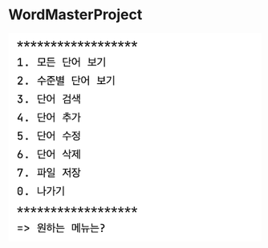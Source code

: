 # WordMasterProject
<img src="https://github.com/hyunwookoo13/WordMasterProject/blob/master/screenshot/%E1%84%89%E1%85%B3%E1%84%8F%E1%85%B3%E1%84%85%E1%85%B5%E1%86%AB%E1%84%89%E1%85%A3%E1%86%BA%202022-09-06%20%E1%84%8B%E1%85%A9%E1%84%8C%E1%85%A5%E1%86%AB%202.16.44.png?raw=true">
